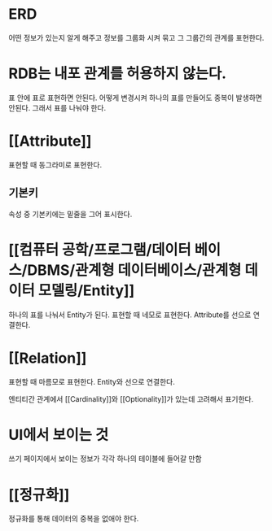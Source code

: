 # ERD
어떤 정보가 있는지 알게 해주고
정보를 그룹화 시켜 묶고
그 그룹간의 관계를 표현한다.

# RDB는 내포 관계를 허용하지 않는다.
표 안에 표로 표현하면 안된다.
어떻게 변경시켜 하나의 표를 만들어도 중복이 발생하면 안된다.
그래서 표를 나눠야 한다.

# [[Attribute]]
표현할 때 동그라미로 표현한다.

## 기본키
속성 중 기본키에는 밑줄을 그어 표시한다.


# [[컴퓨터 공학/프로그램/데이터 베이스/DBMS/관계형 데이터베이스/관계형 데이터 모델링/Entity]]
하나의 표를 나눠서 Entity가 된다.
표현할 때 네모로 표현한다.
Attribute를 선으로 연결한다.

# [[Relation]]
표현할 때 마름모로 표현한다.
Entity와 선으로 연결한다.

엔티티간 관계에서
[[Cardinality]]와 [[Optionality]]가 있는데 고려해서 표기한다.


# UI에서 보이는 것
쓰기 페이지에서 보이는 정보가 각각 하나의 테이블에 들어갈 만함


# [[정규화]]
정규화를 통해 데이터의 중복을 없애야 한다.
